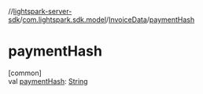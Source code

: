 //[lightspark-server-sdk](../../../index.md)/[com.lightspark.sdk.model](../index.md)/[InvoiceData](index.md)/[paymentHash](payment-hash.md)

# paymentHash

[common]\
val [paymentHash](payment-hash.md): [String](https://kotlinlang.org/api/latest/jvm/stdlib/kotlin/-string/index.html)
